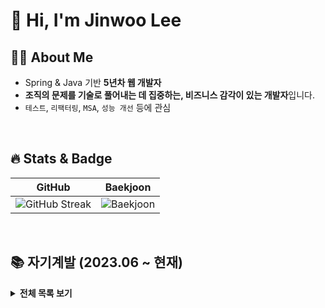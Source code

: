 
<!--
  1. 주소에 + 는 %2B로 , 공백은 %20으로 치환하기 !
  [사이트 주소]
  1. 배지 아이콘 >> simpleicons.org
     <img src="https://img.shields.io/badge/${메세지}-${배경색 HEX 값}?style=${테두리 속성값}&logo=${로고}&logoColor=${로고 색깔}">
  2. BOJ 프로필 >> https://github.com/mazassumnida/mazassumnida
  3. capsule-render(헤더) >> https://github.com/kyechan99/capsule-render
  4. GitHub Stat >> https://github.com/anuraghazra/github-readme-stats/blob/master/docs/readme_kr.md#themes
![header](https://capsule-render.vercel.app/api?type=waving&color=F8E2CF&height=300&section=header&text=@LJW1126&fontSize=90&animation=fadeIn&fontAlignY=38&desc=Decorate%20GitHub%20Profile%20or%20any%20Repo%20like%20me!&descAlignY=51&descAlign=62)
-->

# 👋 Hi, I'm Jinwoo Lee

## 🧑‍💻 About Me
- Spring & Java 기반 **5년차 웹 개발자**
- **조직의 문제를 기술로 풀어내는 데 집중하는, 비즈니스 감각이 있는 개발자**입니다.
- `테스트`, `리팩터링`, `MSA`, `성능 개선` 등에 관심

<br/>

## 🔥 Stats & Badge

| GitHub | Baekjoon |
|--------|----------|
| ![GitHub Streak](https://github-readme-streak-stats.herokuapp.com?user=ljw1126&theme=default) | ![Baekjoon](https://mazassumnida.wtf/api/v2/generate_badge?boj=leejinwoo1126) |

<br/>

## 📚  자기계발 (2023.06 ~ 현재)

<details>
  <summary><b>전체 목록 보기</b></summary>

### 1. Spring & Java

| 강의명                  | 기관  | 배운점               | 링크                                                                                                                                                                        |
| -------------------- | --- | ----------------- | ------------------------------------------------------------------------------------------------------------------------------------------------------------------------- |
| 토비의 스프링 부트 - 이해와 원리  | 인프런 | 스프링 부트의 동작원리  | [![Notion](https://img.shields.io/badge/Notion-000000?style=flat\&logo=notion\&logoColor=white)](https://mammoth-anteater-cf1.notion.site/b7c433eb77584be699caddb4f910a6a4?source=copy_link) |
| 토비의 스프링 6 - 이해와 원리   | 인프런 | SOLID 원칙과 DI, 데코레이터·프록시 패턴 | [![Notion](https://img.shields.io/badge/Notion-000000?style=flat\&logo=notion\&logoColor=white)](https://mammoth-anteater-cf1.notion.site/6-8c9e8164b16a4a3c88d158cf7e378c86?source=copy_link) |
| 김영한의 스프링 핵심 원리 - 고급편 | 인프런 | Spring AOP 동작 원리 | [![Notion](https://img.shields.io/badge/Notion-000000?style=flat\&logo=notion\&logoColor=white)](https://www.notion.so/6aad423bcdae4832841f2a64d6d60648?source=copy_link) |
| 김영한의 실전 자바 - 고급 1편 멀티스레드와 동시성    | 인프런 | 동시성 제어, 스레드 풀 동작원리 | [![Notion](https://img.shields.io/badge/Notion-000000?style=flat\&logo=notion\&logoColor=white)](https://www.notion.so/1-be7c8dfbe22e440287943767c0956e33?source=copy_link) |



### 2. DB 접근 & JPA
| 강의명                    | 기관  | 배운점              | 링크                                                                                                                                                                        |
| ---------------------- | --- | ---------------- | ------------------------------------------------------------------------------------------------------------------------------------------------------------------------- |
| 김영한의 스프링 DB 1편 - 데이터 접근 핵심 원리              | 인프런 | 트랜잭션 동작 원리   | [![Notion](https://img.shields.io/badge/Notion-000000?style=flat\&logo=notion\&logoColor=white)](https://mammoth-anteater-cf1.notion.site/1-2c5135e6b281403ab2446f410dc79b1d?source=copy_link) |
| 김영한의 스프링 DB 2편 - 데이터 접근 활용 기술            | 인프런 | DB 접근 기술 5가지 | [![Notion](https://img.shields.io/badge/Notion-000000?style=flat\&logo=notion\&logoColor=white)](https://mammoth-anteater-cf1.notion.site/2-4a887aa0a42d426f91e10b920f46c474?source=copy_link) |
| 김영한의 자바 ORM 표준 JPA  프로그래밍 - 기본편        | 인프런 | 영속성 컨텍스트, JPA 연관 관계 | [![Notion](https://img.shields.io/badge/Notion-000000?style=flat\&logo=notion\&logoColor=white)](https://mammoth-anteater-cf1.notion.site/ORM-JPA-d2a824979b9544818975af0e28eb9ceb?source=copy_link) |
| 김영한의 실전! 스프링 부트와 JPA 활용 2 | 인프런 | N + 1 최적화, OSIV   | [![Notion](https://img.shields.io/badge/Notion-000000?style=flat\&logo=notion\&logoColor=white)](https://mammoth-anteater-cf1.notion.site/ORM-JPA-d2a824979b9544818975af0e28eb9ceb?source=copy_link) |


### 3. 테스트 
| 강의명                    | 기관    | 배운점              | 링크                                                                                                                                                                        |
| ---------------------- | ----- | ---------------- | ------------------------------------------------------------------------------------------------------------------------------------------------------------------------- |
| TDD 클린코드 with Java 18기 | 넥스트스텝 | 단위 테스트, OOP, 전략·팩토리 패턴 | [![Notion](https://img.shields.io/badge/Notion-000000?style=flat\&logo=notion\&logoColor=white)](https://mammoth-anteater-cf1.notion.site/TDD-with-Java-18-a95440b8e21e4350aee5e58bb3185c70?source=copy_link) |
| 자바 플레이그라운드 with TDD, 클린코드    | 넥스트스텝 | 단위 테스트, OOP, 상태 패턴 | [![Notion](https://img.shields.io/badge/Notion-000000?style=flat\&logo=notion\&logoColor=white)](https://mammoth-anteater-cf1.notion.site/with-TDD-68379d92daab4ff9ae2111313db8968d?source=copy_link) |
| Practical Testing: 실용적인 테스트 가이드      | 인프런  | JUni5, Mockito 테스트   | [![Notion](https://img.shields.io/badge/Notion-000000?style=flat\&logo=notion\&logoColor=white)](https://mammoth-anteater-cf1.notion.site/Practical-Testing-efd1a966425d458d9377943428fdf62a?source=copy_link)                                                                       |
| 클린코더스: 실전 객체 지향 프로그래밍과 TDD 마스터 클래스       | 인프런 | 리팩터링, OOP, SOLID   | [![GitHub](https://img.shields.io/badge/GitHub-181717?style=flat\&logo=github\&logoColor=white)](https://github.com/ljw1126/clean-coder)                                                                       |


### 4. 네트워크 & HTTP 기초

| 강의명             | 기관     | 배운점               | 링크                                                                                                  |
| --------------- | ------ | ----------------- | --------------------------------------------------------------------------------------------------- |
| 김영한의 모든 개발자를 위한 HTTP 웹 기본 지식    | 인프런    | - | [![Notion](https://img.shields.io/badge/Notion-000000?style=flat\&logo=notion\&logoColor=white)](https://mammoth-anteater-cf1.notion.site/HTTP-15f791faa0988024a984c163a96fc8fc?source=copy_link) |
| 널널한 개발자의 외워서 끝내는 네트워크 핵심 이론 - 기초 | 인프런 | -   | [![Certificate](https://img.shields.io/badge/수료증-blue?style=flat)](https://www.inflearn.com/certificate/867314-329534-12155344)                               |

### 5. 인프라 
| 강의명             | 기관    | 기술 키워드                       | 링크                                                                                                  |
| --------------- | ----- | ------------------------- | --------------------------------------------------------------------------------------------------- |
| MySQL on Docker | 인프런 | `DB Replication`, `ProxySQL`, `Orchestrator`, `Monitoring`      | [![Notion](https://img.shields.io/badge/Notion-000000?style=flat\&logo=notion\&logoColor=white)](https://mammoth-anteater-cf1.notion.site/MySQL-on-Docker-9930916d2fd645859b07736442678f0d?source=copy_link) |
| Redis on Docker | 자체 학습 | `Replication`, `Sentinel`, `Cluster`, `HAProxy`, `Predixy`      | [![Notion](https://img.shields.io/badge/Notion-000000?style=flat\&logo=notion\&logoColor=white)](https://mammoth-anteater-cf1.notion.site/Redis-on-Docker-128791faa0988013a48de6022ac394ed?source=copy_link) |
| REST API 문서 자동화 | 자체 학습 | `Spring Rest Docs`, `restdocs-api-spec`, `Swagger` | [![Notion](https://img.shields.io/badge/Notion-000000?style=flat\&logo=notion\&logoColor=white)](https://mammoth-anteater-cf1.notion.site/REST-API-159791faa0988000b2d3c85f0723a24b?source=copy_link) |


### 6. 개인 프로젝트 
| 프로젝트          | 설명             | 기술 키워드                  | 링크                                                                                                |
| ------------- | -------------- | ----------------------- | ------------------------------------------------------------------------------------------------- |
| 선착순 쿠폰 발급 시스템 | 대규모 동시성 처리     | `Spring Boot`, `Redis`, `Kafka`   | [![GitHub](https://img.shields.io/badge/Repo-181717?style=flat\&logo=github\&logoColor=white)](https://github.com/ljw1126/coupon-issue) |
| 접속 대기열 시스템 | 서버 트래픽 분산 처리   | `Spring Webflux`, `Redis`     | [![GitHub](https://img.shields.io/badge/Repo-181717?style=flat\&logo=github\&logoColor=white)](https://github.com/ljw1126/waitingSystem) |
| MSA 게시판       | 마이크로서비스 기반 게시판 | `Spring Boot`, `Redis`, `Kafka`, <br> `Transactional Outbox Pattern`, `Request Collapsing` | [![GitHub](https://img.shields.io/badge/Repo-181717?style=flat\&logo=github\&logoColor=white)](https://github.com/ljw1126/boardx) |


### 7. 스터디
| 책/스터디              | 내용               | 링크                                                                                                                                                                                                    |
| ------------------ | ---------------- | ----------------------------------------------------------------------------------------------------------------------------------------------------------------------------------------------------- |
| 리팩터링 2판            | `리팩터링은 개발 과정에서 함께 해야할 습관이다`| [![GitHub](https://img.shields.io/badge/Repo-181717?style=flat\&logo=github\&logoColor=white)](https://github.com/ljw1126/refactoring2)                                                                                                     |
| 헤드 퍼스트 디자인 패턴(개정판) | - `객체 협력 관계와 리팩터링을 항상 기본으로 한다`<br/> - `디자인상의 문제에 적합하다는 확신이 든다면 패턴을 도입한다` | [![Notion](https://img.shields.io/badge/Notion-000000?style=flat\&logo=notion\&logoColor=white)](https://mammoth-anteater-cf1.notion.site/Head-First-6a9275309e2641dcaa364d10a8f5b201?pvs=4) |

</details>


<!-- <div align="left" style="margin-top : 20px"> -->

<!-- ![Anurag's GitHub stats](https://github-readme-stats.vercel.app/api?username=ljw1126&show_icons=true) -->

         
<!-- [![Solved.ac
프로필](http://mazassumnida.wtf/api/v2/generate_badge?boj=leejinwoo1126)](https://solved.ac/leejinwoo1126) -->

<!--
[![Top Langs](https://github-readme-stats.vercel.app/api/top-langs/?username=ljw1126&layout=compact)](https://github.com/anuraghazra/github-readme-stats)
-->


